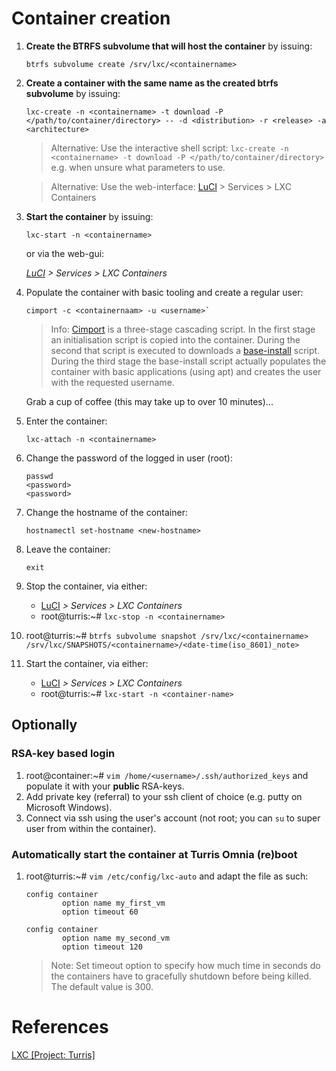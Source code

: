 # Container creation

1. **Create the BTRFS subvolume that will host the container** by issuing:

    ```shell
    btrfs subvolume create /srv/lxc/<containername>
    ```

2. **Create a container with the same name as the created btrfs subvolume** by issuing:

	```shell
    lxc-create -n <containername> -t download -P </path/to/container/directory> -- -d <distribution> -r <release> -a <architecture>
    ```
	> Alternative: Use the interactive shell script: `lxc-create -n <containername> -t download -P </path/to/container/directory>`  e.g. when unsure what parameters to use.

    > Alternative: Use the web-interface: [LuCI](192.168.1.1/cgi-bin/luci/) > Services > LXC Containers

3. **Start the container** by issuing:

    ```shell
    lxc-start -n <containername>
    ```
    or via the web-gui:

    *[LuCI](192.168.1.1/cgi-bin/luci/) > Services > LXC Containers*

7. Populate the container with basic tooling and create a regular user:

    ```shell
    cimport -c <containernaam> -u <username>`
    ```
    
    > Info: [Cimport](https://github.com/woosting/cimports) is a three-stage cascading script. In the first stage an initialisation script is copied into the container. During the second that script is executed to downloads a [base-install](https://github.com/woosting/baseInst) script. During the third stage the base-install script actually populates the container with basic applications (using apt) and creates the user with the requested username.
    
    Grab a cup of coffee (this may take up to over 10 minutes)...
    
8. Enter the container:

    ```shell
    lxc-attach -n <containername>
    ```
    
9. Change the password of the logged in user (root):

    ```shell
    passwd
    <password>
    <password>
    ```
    
12. Change the hostname of the container:

    ```shell
    hostnamectl set-hostname <new-hostname>
    ```
    
12. Leave the container:

    ```shell
    exit
    ```

13. Stop the container, via either:
    - [LuCI](192.168.1.1/cgi-bin/luci/) *> Services > LXC Containers*
    - root@turris:~# `lxc-stop -n <containername>`
15. root@turris:~# `btrfs subvolume snapshot /srv/lxc/<containername> /srv/lxc/SNAPSHOTS/<containername>/<date-time(iso_8601)_note>`
17. Start the container, via either:
    - [LuCI](192.168.1.1/cgi-bin/luci/) *> Services > LXC Containers*
    - root@turris:~# `lxc-start -n <container-name>`

## Optionally

### RSA-key based login
1. root@container:~# `vim /home/<username>/.ssh/authorized_keys` and populate it with your **public** RSA-keys.
2. Add private key (referral) to your ssh client of choice (e.g. putty on Microsoft Windows).
3. Connect via ssh using the user's account (not root; you can `su` to super user from within the container).


### Automatically start the container at Turris Omnia (re)boot

1. root@turris:~# `vim /etc/config/lxc-auto` and adapt the file as such:

    ```
    config container
            option name my_first_vm
            option timeout 60

    config container
            option name my_second_vm
            option timeout 120
    ```
    > Note: Set timeout option to specify how much time in seconds do the containers have to gracefully shutdown before being killed. The default value is 300. 


# References

[LXC [Project: Turris]][1]

<!-- REFERENCES -->
[1]:https://www.turris.cz/doc/en/howto/lxc
